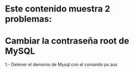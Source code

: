 # Este contenido muestra 2 problemas:
# Cambiar la contraseña root de MySQL
1.- Detener el demonio de Mysql 
con el comando ps aux 

